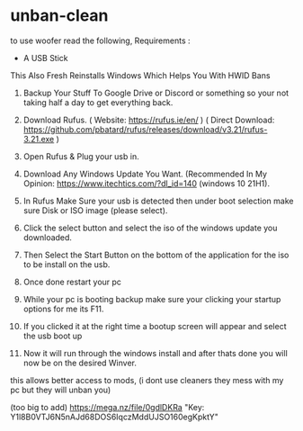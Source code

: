 # unban-clean
to use woofer read the following,
Requirements : 
- A USB Stick 

This Also Fresh Reinstalls Windows Which Helps You With HWID Bans

1) Backup Your Stuff To Google Drive or Discord or something so your not taking half a day to get everything back.

2) Download Rufus.
( Website: https://rufus.ie/en/ )
( Direct Download: https://github.com/pbatard/rufus/releases/download/v3.21/rufus-3.21.exe )

3) Open Rufus & Plug your usb in.

4) Download Any Windows Update You Want.
(Recommended In My Opinion: https://www.itechtics.com/?dl_id=140 (windows 10 21H1).

5) In Rufus Make Sure your usb is detected then under boot selection make sure Disk or ISO image (please select).

6) Click the select button and select the iso of the windows update you downloaded.

7) Then Select the Start Button on the bottom of the application for the iso to be install on the usb.

8) Once done restart your pc

9) While your pc is booting backup make sure your clicking your startup options for me its F11.

10) If you clicked it at the right time a bootup screen will appear and select the usb boot up

11) Now it will run through the windows install and after thats done you will now be on the desired Winver.

this allows better access to mods, (i dont use cleaners they mess with my pc but they will unban you)

(too big to add) https://mega.nz/file/0gdlDKRa "Key: Y1l8B0VTJ6N5nAJd68DOS6IqczMddUJSO160egKpktY"
